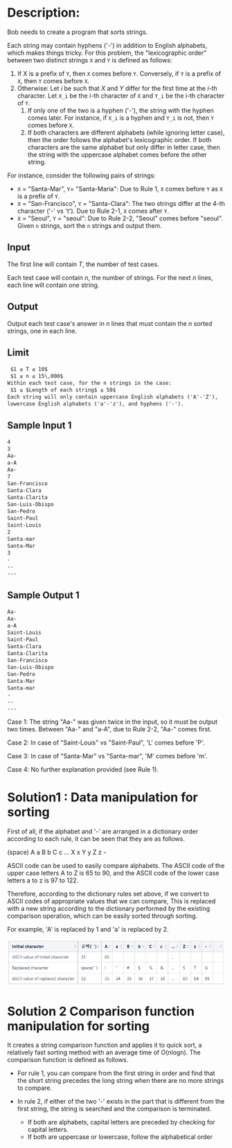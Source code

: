 # Description:
Bob needs to create a program that sorts strings.

Each string may contain hyphens ('-') in addition to English alphabets, which makes things tricky. For this problem, the "lexicographic order" between two distinct strings `X` and `Y` is defined as follows:

1. If X is a prefix of `Y`, then `X` comes before `Y`. Conversely, if `Y` is a prefix of `X`, then `Y` comes before `X`. 
2. Otherwise: Let $i$ be such that $X$ and $Y$ differ for the first time at the $i$-th character. Let `X_i` be the i-th character of `X` and `Y_i` be the i-th character of `Y`.
    1. If only one of the two is a hyphen ('-'), the string with the hyphen comes later. For instance, if `X_i` is a hyphen and `Y_i` is not, then `Y` comes before `X`.
    2. If both characters are different alphabets (while ignoring letter case), then the order follows the alphabet's lexicographic order. If both characters are the same alphabet but only differ in letter case, then the string with the uppercase alphabet comes before the other string.

For instance, consider the following pairs of strings:
* `X` = "Santa-Mar", `Y`= "Santa-Maria": Due to Rule 1, `X` comes before `Y` as `X` is a prefix of `Y`.
* `X` = "San-Francisco", `Y` = "Santa-Clara": The two strings differ at the 4-th character ('-' vs 't'). Due to Rule 2-1, `X` comes after `Y`.
* `X` = "Seoul", `Y` = "seoul": Due to Rule 2-2, "Seoul" comes before "seoul".
Given `n` strings, sort the `n` strings and output them.

## Input
The first line will contain $T$, the number of test cases.

Each test case will contain $n$, the number of strings. For the next $n$ lines, each line will contain one string.

## Output
Output each test case's answer in $n$ lines that must contain the $n$ sorted strings, one in each line.

## Limit
```
 $1 ≤ T ≤ 10$ 
 $1 ≤ n ≤ 15\,000$ 
Within each test case, for the n strings in the case:
 $1 ≤ $Length of each string$ ≤ 50$ 
Each string will only contain uppercase English alphabets ('A'-'Z'), lowercase English alphabets ('a'-'z'), and hyphens ('-').
```

## Sample Input 1
```
4
3
Aa-
a-A
Aa-
7
San-Francisco
Santa-Clara
Santa-Clarita
San-Luis-Obispo
San-Pedro
Saint-Paul
Saint-Louis
2
Santa-mar
Santa-Mar
3
-
--
---
```
## Sample Output 1
```
Aa-
Aa-
a-A
Saint-Louis
Saint-Paul
Santa-Clara
Santa-Clarita
San-Francisco
San-Luis-Obispo
San-Pedro
Santa-Mar
Santa-mar
-
--
---
```

Case 1: The string "Aa-" was given twice in the input, so it must be output two times. Between "Aa-" and "a-A", due to Rule 2-2, "Aa-" comes first.

Case 2: In case of "Saint-Louis" vs "Saint-Paul", 'L' comes before 'P'.

Case 3: In case of "Santa-Mar" vs "Santa-mar", 'M' comes before 'm'.

Case 4: No further explanation provided (see Rule 1).

# Solution1 :  Data manipulation for sorting

First of all, if the alphabet and '-' are arranged in a dictionary order according to each rule, it can be seen that they are as follows.

 (space) A a B b C c ... X x Y y Z z -



ASCII code can be used to easily compare alphabets.
The ASCII code of the upper case letters A to Z is 65 to 90, and the ASCII code of the lower case letters a to z is 97 to 122.


Therefore, according to the dictionary rules set above, if we convert to ASCII codes of appropriate values that we can compare,
This is replaced with a new string according to the dictionary performed by the existing comparison operation, which can be easily sorted through sorting.

For example, 'A' is replaced by 1 and 'a' is replaced by 2.

![image info](./1.png)

# Solution 2 Comparison function manipulation for sorting


It creates a string comparison function and applies it to quick sort, a relatively fast sorting method with an average time of O(nlogn).
The comparison function is defined as follows.

- For rule 1, you can compare from the first string in order and find that the short string precedes the long string when there are no more strings to compare.
- In rule 2, if either of the two '-' exists in the part that is different from the first string, the string is searched and the comparison is terminated.

    * If both are alphabets, capital letters are preceded by checking for capital letters.
    * If both are uppercase or lowercase, follow the alphabetical order